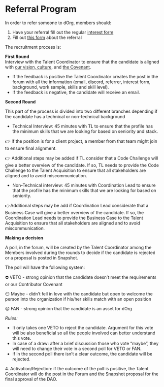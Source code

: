 # Referral Program

In order to refer someone to dOrg, members should:

1. Have your referral fill out the regular [interest form](https://airtable.com/shr0eQZfACL3Yarac)
2. Fill out [this form](https://airtable.com/shrY4dGORKhV8Rplp) about the referral

The recruitment process is:

**First Round** \
Interview with the Talent Coordinator to ensure that the candidate is aligned with [our vision, culture](https://docs.dorg.tech), and [the Covenant](https://docs.dorg.tech/covenant).

* If the feedback is positive the Talent Coordinator creates the post in the forum with all the information (email, discord, referrer, interest form, background, work sample, skills and skill level).&#x20;
* If the feedback is negative, the candidate will receive an email.&#x20;

**Second Round**

This part of the process is divided into two different branches depending if the candidate has a technical or non-technical background

* Technical Interview: 45 minutes with TL to ensure that the profile has the minimum skills that we are looking for based on seniority and stack.

👉 If the position is for a client project, a member from that team might join to ensure final alignment.

👉 Additional steps may be added if TL consider that a Code Challenge will give a better overview of the candidate. If so, TL needs to provide the Code Challenge to the Talent Acquisition to ensure that all stakeholders are aligned and to avoid miscommunication.

* Non-Technical interview: 45 minutes with Coordination Lead to ensure that the profile has the minimum skills that we are looking for based on seniority.

👉Additional steps may be add if Coordination Lead considerate that a Business Case will give a better overview of the candidate. If so, the Coordination Lead needs to provide the Business Case to the Talent Acquisition to ensure that all stakeholders are aligned and to avoid miscommunication.

**Making a decision**

A poll, in the forum, will be created by the Talent Coordinator among the Members involved during the rounds to decide if the candidate is rejected or a proposal is posted in Snapshot.

The poll will have the following system:

⛔ VETO - strong opinion that the candidate doesn’t meet the requirements or our Contributor Covenant

😶 Maybe - didn’t fell in love with the candidate but open to welcome the person into the organization if his/her skills match with an open position

😍 FAN - strong opinion that the candidate is an asset for dOrg

_Rules:_

* It only takes one VETO to reject the candidate. Argument for this vote will be also beneficial so all the people involved can better understand this vote.
* In case of a draw: after a brief discussion those who vote “maybe”, they will need to change their vote in a second poll for VETO or FAN.
* If in the second poll there isn’t a clear outcome, the candidate will be rejected.&#x20;

4\. Activation/Rejection: if the outcome of the poll is positive, the Talent Coordinator will do the post in the Forum and the Snapshot proposal for the final approval of the DAO.
